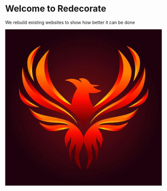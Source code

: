 # Welcome to Redecorate

We rebuild existing websites to show how better it can be done

![Redecorate Logo](/static/favicon.png)
